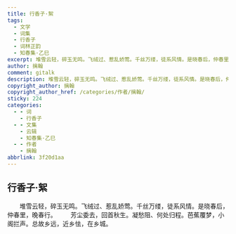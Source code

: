 ```yaml
---
title: 行香子·絮
tags:
  - 文学
  - 词集
  - 行香子
  - 词林正韵
  - 知春集·乙巳
excerpt: 堆雪云轻，碎玉无鸣。飞绒过、惹乱娇莺。千丝万缕，徒系风情。是晓春后，仲春里，晚春行。
author: 摛翰
comment: gitalk
description: 堆雪云轻，碎玉无鸣。飞绒过、惹乱娇莺。千丝万缕，徒系风情。是晓春后，仲春里，晚春行。
copyright_author: 摛翰
copyright_author_href: /categories/作者/摛翰/
sticky: 224
categories:
  - - 词
    - 行香子
  - - 文集
    - 云辑
    - 知春集·乙巳
  - - 作者
    - 摛翰
abbrlink: 3f20d1aa
---
```

## 行香子·絮
&emsp;&emsp;堆雪云轻，碎玉无鸣。飞绒过、惹乱娇莺。千丝万缕，徒系风情。是晓春后，仲春里，晚春行。
&emsp;&emsp;芳尘委去，回首秋生。凝愁阻、何处归程。芭蕉覆梦，小阁拦声。总故乡远，近乡怯，在乡城。
